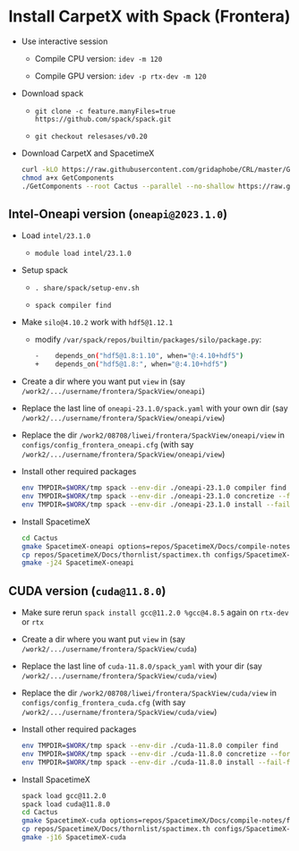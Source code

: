 # Install CarpetX with Spack (Frontera)

* Use interactive session

    - Compile CPU version: `idev -m 120`

    - Compile GPU version: `idev -p rtx-dev -m 120`

* Download spack

    - `git clone -c feature.manyFiles=true https://github.com/spack/spack.git`
    
    - `git checkout relesases/v0.20`

* Download CarpetX and SpacetimeX

    ```bash
    curl -kLO https://raw.githubusercontent.com/gridaphobe/CRL/master/GetComponents
    chmod a+x GetComponents
    ./GetComponents --root Cactus --parallel --no-shallow https://raw.githubusercontent.com/lwJi/SpacetimeX/main/Docs/thornlist/spacetimex.th
    ```

## Intel-Oneapi version (`oneapi@2023.1.0`)

* Load `intel/23.1.0`

    - `module load intel/23.1.0`

* Setup spack

    - `. share/spack/setup-env.sh`
    
    - `spack compiler find`

* Make `silo@4.10.2` work with `hdf5@1.12.1`

    - modify `/var/spack/repos/builtin/packages/silo/package.py`:

        ```bash
        -    depends_on("hdf5@1.8:1.10", when="@:4.10+hdf5")
        +    depends_on("hdf5@1.8:", when="@:4.10+hdf5")
        ```

* Create a dir where you want put `view` in (say `/work2/.../username/frontera/SpackView/oneapi`)

* Replace the last line of `oneapi-23.1.0/spack.yaml` with your own dir (say `/work2/.../username/frontera/SpackView/oneapi/view`)

* Replace the dir `/work2/08708/liwei/frontera/SpackView/oneapi/view` in `configs/config_frontera_oneapi.cfg` (with say `/work2/.../username/frontera/SpackView/oneapi/view`)

* Install other required packages

    ```bash
    env TMPDIR=$WORK/tmp spack --env-dir ./oneapi-23.1.0 compiler find
    env TMPDIR=$WORK/tmp spack --env-dir ./oneapi-23.1.0 concretize --force
    env TMPDIR=$WORK/tmp spack --env-dir ./oneapi-23.1.0 install --fail-fast
    ```

* Install SpacetimeX

    ```bash
    cd Cactus
    gmake SpacetimeX-oneapi options=repos/SpacetimeX/Docs/compile-notes/frontera/configs/config_frontera_oneapi.cfg
    cp repos/SpacetimeX/Docs/thornlist/spactimex.th configs/SpacetimeX-oneapi/ThornList
    gmake -j24 SpacetimeX-oneapi
    ```


## CUDA version (`cuda@11.8.0`)

* Make sure rerun `spack install gcc@11.2.0 %gcc@4.8.5` again on `rtx-dev` or `rtx`

* Create a dir where you want put `view` in (say `/work2/.../username/frontera/SpackView/cuda`)

* Replace the last line of `cuda-11.8.0/spack_yaml` with your dir (say `/work2/.../username/frontera/SpackView/cuda/view`)

* Replace the dir `/work2/08708/liwei/frontera/SpackView/cuda/view` in `configs/config_frontera_cuda.cfg` (with say `/work2/.../username/frontera/SpackView/cuda/view`)

* Install other required packages

    ```bash
    env TMPDIR=$WORK/tmp spack --env-dir ./cuda-11.8.0 compiler find
    env TMPDIR=$WORK/tmp spack --env-dir ./cuda-11.8.0 concretize --force
    env TMPDIR=$WORK/tmp spack --env-dir ./cuda-11.8.0 install --fail-fast
    ```

* Install SpacetimeX

    ```bash
    spack load gcc@11.2.0
    spack load cuda@11.8.0
    cd Cactus
    gmake SpacetimeX-cuda options=repos/SpacetimeX/Docs/compile-notes/frontera/configs/config_frontera_cuda.cfg
    cp repos/SpacetimeX/Docs/thornlist/spactimex.th configs/SpacetimeX-cuda/ThornList
    gmake -j16 SpacetimeX-cuda
    ```
